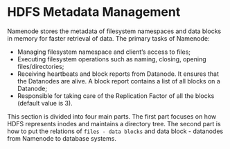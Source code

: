 # HDFS Metadata Management

Namenode stores the metadata of filesystem namespaces and data blocks in memory for faster retrieval of data. The primary tasks of Namenode:

- Managing filesystem namespace and client’s access to files;
- Executing filesystem operations such as naming, closing, opening files/directories;
- Receiving heartbeats and block reports from Datanode. It ensures that the Datanodes are alive. A block report contains a list of all blocks on a Datanode;
- Responsible for taking care of the Replication Factor of all the blocks (default value is 3).

This section is divided into four main parts. The first part focuses on how HDFS represents inodes and maintains a directory tree. The second part is how to put the relations of `files - data blocks` and data block - datanodes from Namenode to database systems.
